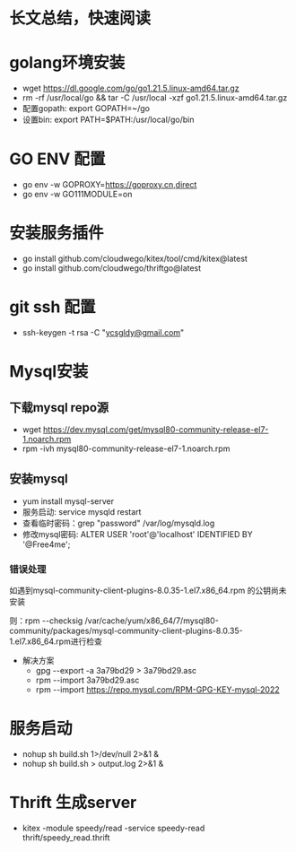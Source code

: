 # 长文总结，快速阅读

# golang环境安装
* wget https://dl.google.com/go/go1.21.5.linux-amd64.tar.gz
* rm -rf /usr/local/go && tar -C /usr/local -xzf go1.21.5.linux-amd64.tar.gz
* 配置gopath: export GOPATH=~/go
* 设置bin: export PATH=$PATH:/usr/local/go/bin

# GO ENV 配置
* go env -w GOPROXY=https://goproxy.cn,direct
* go env -w GO111MODULE=on

# 安装服务插件
* go install github.com/cloudwego/kitex/tool/cmd/kitex@latest
* go install github.com/cloudwego/thriftgo@latest

# git ssh 配置
* ssh-keygen -t rsa -C "ycsgldy@gmail.com"

# Mysql安装
## 下载mysql repo源
* wget https://dev.mysql.com/get/mysql80-community-release-el7-1.noarch.rpm
* rpm -ivh mysql80-community-release-el7-1.noarch.rpm 

## 安装mysql
* yum install mysql-server
* 服务启动: service mysqld restart
* 查看临时密码：grep "password" /var/log/mysqld.log
* 修改mysql密码: ALTER USER 'root'@'localhost' IDENTIFIED BY '@Free4me';

### 错误处理
如遇到mysql-community-client-plugins-8.0.35-1.el7.x86_64.rpm 的公钥尚未安装

则：rpm --checksig  /var/cache/yum/x86_64/7/mysql80-community/packages/mysql-community-client-plugins-8.0.35-1.el7.x86_64.rpm进行检查

* 解决方案
  * gpg --export -a 3a79bd29 > 3a79bd29.asc
  * rpm --import 3a79bd29.asc
  * rpm --import https://repo.mysql.com/RPM-GPG-KEY-mysql-2022

# 服务启动
* nohup sh build.sh 1>/dev/null 2>&1 &
* nohup sh build.sh > output.log 2>&1 &

# Thrift 生成server
* kitex -module speedy/read -service speedy-read thrift/speedy_read.thrift 
